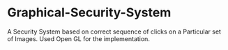Graphical-Security-System
=========================

A Security System based on correct sequence of clicks on a Particular set of Images. Used Open GL for the implementation.
